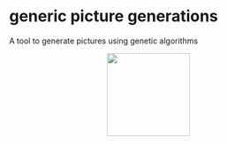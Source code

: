 # generic picture generations
A tool to generate pictures using genetic algorithms

<p align="center">
<img width="150" src="https://user-images.githubusercontent.com/69918609/116293221-4ee1ed80-a79f-11eb-8dde-61580959e47a.png"/>
</p>
